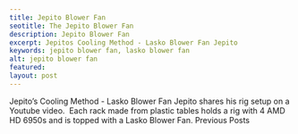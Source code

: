 ```yaml
---
title: Jepito Blower Fan
seotitle: The Jepito Blower Fan
description: Jepito Blower Fan
excerpt: Jepitos Cooling Method - Lasko Blower Fan Jepito
keywords: jepito blower fan, lasko blower fan
alt: jepito blower fan
featured: 
layout: post
---
```

Jepito’s Cooling Method - Lasko Blower Fan
Jepito shares his rig setup on a Youtube video.  Each rack made from plastic tables holds a rig with 4 AMD HD 6950s and is topped with a Lasko Blower Fan.
Previous Posts
